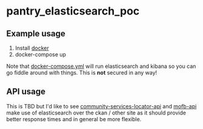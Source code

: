 # pantry_elasticsearch_poc

## Example usage

1. Install [docker](https://www.docker.com/get-started)
1. docker-compose up

Note that [docker-compose.yml](docker-compose.yml) will run elasticsearch and kibana so you can go fiddle around with things. This is **not** secured in any way!

## API usage

This is TBD but I'd like to see [community-services-locator-api](https://github.com/SCODEMeetup/community-services-locator-api) and [mofb-api](https://github.com/SCODEMeetup/mofb-api) make use of elasticsearch over the ckan / other site as it should provide better response times and in general be more flexible.